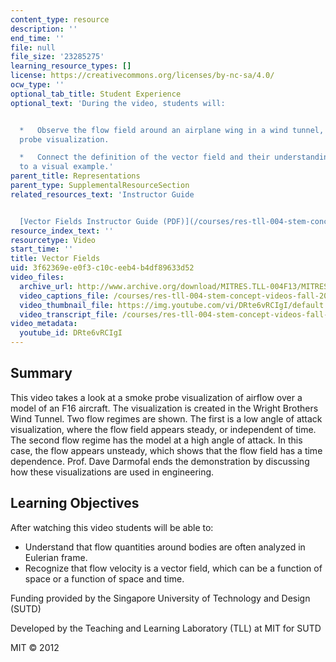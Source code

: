 ```yaml
---
content_type: resource
description: ''
end_time: ''
file: null
file_size: '23285275'
learning_resource_types: []
license: https://creativecommons.org/licenses/by-nc-sa/4.0/
ocw_type: ''
optional_tab_title: Student Experience
optional_text: 'During the video, students will:


  *   Observe the flow field around an airplane wing in a wind tunnel, using a smoke
  probe visualization.

  *   Connect the definition of the vector field and their understanding of flow lines
  to a visual example.'
parent_title: Representations
parent_type: SupplementalResourceSection
related_resources_text: 'Instructor Guide


  [Vector Fields Instructor Guide (PDF)](/courses/res-tll-004-stem-concept-videos-fall-2013/resources/mitres_tll-004f13_vecf_ig)'
resource_index_text: ''
resourcetype: Video
start_time: ''
title: Vector Fields
uid: 3f62369e-e0f3-c10c-eeb4-b4df89633d52
video_files:
  archive_url: http://www.archive.org/download/MITRES.TLL-004F13/MITRES_TLL-004F13_vector_fields_300k.mp4
  video_captions_file: /courses/res-tll-004-stem-concept-videos-fall-2013/53d49fadbee7550d8dcce9adb30e9edb_DRte6vRCIgI.vtt
  video_thumbnail_file: https://img.youtube.com/vi/DRte6vRCIgI/default.jpg
  video_transcript_file: /courses/res-tll-004-stem-concept-videos-fall-2013/6e4799107b9c3efcedbc01ac495755a0_DRte6vRCIgI.pdf
video_metadata:
  youtube_id: DRte6vRCIgI
---
```


Summary
-------

This video takes a look at a smoke probe visualization of airflow over a model of an F16 aircraft. The visualization is created in the Wright Brothers Wind Tunnel. Two flow regimes are shown. The first is a low angle of attack visualization, where the flow field appears steady, or independent of time. The second flow regime has the model at a high angle of attack. In this case, the flow appears unsteady, which shows that the flow field has a time dependence. Prof. Dave Darmofal ends the demonstration by discussing how these visualizations are used in engineering.

Learning Objectives
-------------------

After watching this video students will be able to:

*   Understand that flow quantities around bodies are often analyzed in Eulerian frame.
*   Recognize that flow velocity is a vector field, which can be a function of space or a function of space and time.

Funding provided by the Singapore University of Technology and Design (SUTD)

Developed by the Teaching and Learning Laboratory (TLL) at MIT for SUTD

MIT © 2012

